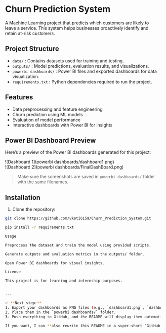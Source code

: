 # Churn Prediction System

A Machine Learning project that predicts which customers are likely to leave a service. This system helps businesses proactively identify and retain at-risk customers.

## Project Structure

- `data/` : Contains datasets used for training and testing.  
- `outputs/` : Model predictions, evaluation results, and visualizations.  
- `powerbi dashboards/` : Power BI files and exported dashboards for data visualization.  
- `requirements.txt` : Python dependencies required to run the project.  

## Features

- Data preprocessing and feature engineering  
- Churn prediction using ML models  
- Evaluation of model performance  
- Interactive dashboards with Power BI for insights  

## Power BI Dashboard Preview

Here’s a preview of the Power BI dashboards generated for this project:

![Dashboard 1](powerbi dashboards/dashboard1.png)  
![Dashboard 2](powerbi dashboards/FinalDashBoard.png)  

> Make sure the screenshots are saved in `powerbi dashboards/` folder with the same filenames.

## Installation

1. Clone the repository:  
```bash
git clone https://github.com/vkoti6159/Churn_Prediction_System.git

pip install -r requirements.txt

Usage

Preprocess the dataset and train the model using provided scripts.

Generate outputs and evaluation metrics in the outputs/ folder.

Open Power BI dashboards for visual insights.

License

This project is for learning and internship purposes.


---

✅ **Next step:**  
1. Export your dashboards as PNG files (e.g., `dashboard1.png`, `dashboard2.png`).  
2. Place them in the `powerbi dashboards/` folder.  
3. Push everything to GitHub, and the README will display them automatically.  

If you want, I can **also rewrite this README in a super-short “GitHub-ready” version** so it looks extra clean and professional. Do you want me to do that?

